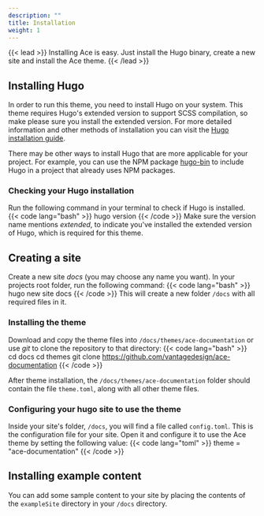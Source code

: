 ```yaml
---
description: ""
title: Installation
weight: 1
---
```


{{< lead >}}
Installing Ace is easy. Just install the Hugo binary, create a new site and install the Ace theme.
{{< /lead >}}

## Installing Hugo
In order to run this theme, you need to install Hugo on your system.
This theme requires Hugo's extended version to support SCSS compilation, so make please sure you install the extended version.
For more detailed information and other methods of installation you can visit the <a href="https://gohugo.io/getting-started/installing/" target="_blank">Hugo installation guide</a>.

There may be other ways to install Hugo that are more applicable for your project. For example, you can use the NPM package <a href="https://www.npmjs.com/package/hugo-bin" target="_blank">hugo-bin</a> to include Hugo in a project that already uses NPM packages.

### Checking your Hugo installation
Run the following command in your terminal to check if Hugo is installed.
{{< code lang="bash" >}}
hugo version
{{< /code >}}
Make sure the version name mentions <i>extended</i>, to indicate you've installed the extended version of Hugo, which is required for this theme.

## Creating a site
Create a new site *docs* (you may choose any name you want). In your projects root folder, run the following command:
{{< code lang="bash" >}}
hugo new site docs
{{< /code >}}
This will create a new folder <code>/docs</code> with all required files in it.

### Installing the theme
Download and copy the theme files into <code>/docs/themes/ace-documentation</code> or use <i>git</i> to clone the repository to that directory:
{{< code lang="bash" >}}
cd docs
cd themes
git clone https://github.com/vantagedesign/ace-documentation
{{< /code >}}

After theme installation, the <code>/docs/themes/ace-documentation</code> folder should contain the file <code>theme.toml</code>, along with all other theme files.

### Configuring your hugo site to use the theme
Inside your site's folder, <code>/docs</code>, you will find a file called <code>config.toml</code>. This is the configuration file for your site. Open it and configure it to use the Ace theme by setting the following value:
{{< code lang="toml" >}}
theme = "ace-documentation"
{{< /code >}}


## Installing example content
You can add some sample content to your site by placing the contents of the <code>exampleSite</code> directory in your <code>/docs</code> directory.
